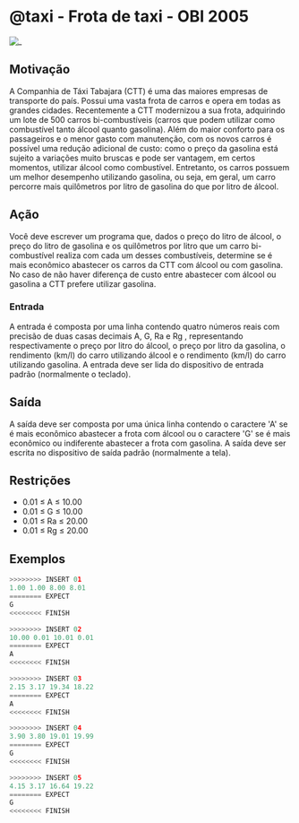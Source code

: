 # @taxi - Frota de taxi - OBI 2005

![_](cover.jpg)

## Motivação

A Companhia de Táxi Tabajara (CTT) é uma das maiores empresas de transporte do país. Possui uma vasta frota de carros e opera em todas as grandes cidades. Recentemente a CTT modernizou a sua frota, adquirindo um lote de 500 carros bi-combustíveis (carros que podem utilizar como combustível tanto álcool quanto gasolina). Além do maior conforto para os passageiros e o menor gasto com manutenção, com os novos carros é possível uma redução adicional de custo: como o preço da gasolina está sujeito a variações muito bruscas e pode ser vantagem, em certos momentos, utilizar álcool como combustível. Entretanto, os carros possuem um melhor desempenho utilizando gasolina, ou seja, em geral, um carro percorre mais quilômetros por litro de gasolina do que por litro de álcool.  
  
## Ação

Você deve escrever um programa que, dados o preço do litro de álcool, o preço do litro de gasolina e os quilômetros por litro que um carro bi-combustível realiza com cada um desses combustíveis, determine se é mais econômico abastecer os carros da CTT com álcool ou com gasolina. No caso de não haver diferença de custo entre abastecer com álcool ou gasolina a CTT prefere utilizar gasolina.  
  
### Entrada

A entrada é composta por uma linha contendo quatro números reais com precisão de duas casas decimais A, G, Ra e Rg , representando respectivamente o preço por litro do álcool, o preço por litro da gasolina, o rendimento (km/l) do carro utilizando álcool e o rendimento (km/l) do carro utilizando gasolina. A entrada deve ser lida do dispositivo de entrada padrão (normalmente o teclado).  
  
## Saída

A saída deve ser composta por uma única linha contendo o caractere 'A' se é mais econômico abastecer a frota com álcool ou o caractere 'G' se é mais econômico ou indiferente abastecer a frota com gasolina. A saída deve ser escrita no dispositivo de saída padrão (normalmente a tela).  
  
## Restrições

- 0.01 ≤ A ≤ 10.00  
- 0.01 ≤ G ≤ 10.00  
- 0.01 ≤ Ra ≤ 20.00  
- 0.01 ≤ Rg ≤ 20.00

## Exemplos

``` py
>>>>>>>> INSERT 01
1.00 1.00 8.00 8.01
======== EXPECT
G
<<<<<<<< FINISH
```

```py
>>>>>>>> INSERT 02
10.00 0.01 10.01 0.01
======== EXPECT
A
<<<<<<<< FINISH
```

```py
>>>>>>>> INSERT 03
2.15 3.17 19.34 18.22
======== EXPECT
A
<<<<<<<< FINISH
```

```py
>>>>>>>> INSERT 04
3.90 3.80 19.01 19.99
======== EXPECT
G
<<<<<<<< FINISH
```

```py
>>>>>>>> INSERT 05
4.15 3.17 16.64 19.22
======== EXPECT
G
<<<<<<<< FINISH
```
